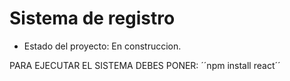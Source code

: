 <h1> Sistema de registro</h1>

- Estado del  proyecto: En construccion.


PARA EJECUTAR EL SISTEMA DEBES PONER:
´´npm install react´´
